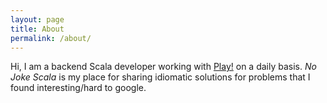 ```yaml
---
layout: page
title: About
permalink: /about/
---
```


Hi, I am a backend Scala developer working with [Play!][50853056] on a daily basis.
*No Joke Scala* is my place for sharing idiomatic solutions for problems that I found interesting/hard to google.


[50853056]: http://www.playframework.com "Play framework"

